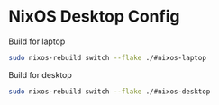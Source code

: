 # NixOS Desktop Config

Build for laptop
```bash
sudo nixos-rebuild switch --flake ./#nixos-laptop
```

Build for desktop
```bash
sudo nixos-rebuild switch --flake ./#nixos-desktop
```
